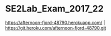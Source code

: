 # SE2Lab_Exam_2017_22

https://afternoon-fjord-48790.herokuapp.com/ | https://git.heroku.com/afternoon-fjord-48790.git
